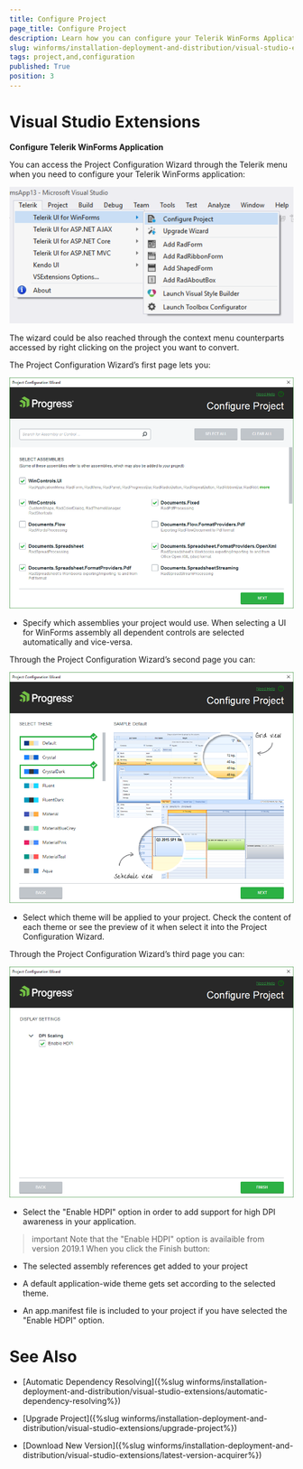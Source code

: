 ```yaml
---
title: Configure Project
page_title: Configure Project
description: Learn how you can configure your Telerik WinForms Application.
slug: winforms/installation-deployment-and-distribution/visual-studio-extensions/configure-project
tags: project,and,configuration
published: True
position: 3
---
```


# Visual Studio Extensions

__Configure Telerik WinForms Application__

You can access the Project Configuration Wizard through the Telerik menu when you need to configure your Telerik WinForms application:

![installation-deployment-and-distribution-vsx-overview 003](images/installation-deployment-and-distribution-vsx-overview003.png)

The wizard could be also reached through the context menu counterparts accessed by right clicking on the project you want to convert.

The Project Configuration Wizard’s first page lets you:

![installation-deployment-and-distribution-vsx-configure-project 001](images/installation-deployment-and-distribution-vsx-configure-project001.png)

* Specify which assemblies your project would use. When selecting a UI for WinForms assembly all dependent controls are selected automatically and vice-versa.

Through the Project Configuration Wizard’s second page you can:

![installation-deployment-and-distribution-vsx-configure-project 002](images/installation-deployment-and-distribution-vsx-configure-project002.png)

* Select which theme will be applied to your project. Check the content of each theme or see the preview of it when select it into the Project Configuration Wizard.

Through the Project Configuration Wizard’s third page you can:

![installation-deployment-and-distribution-vsx-configure-project 003](images/installation-deployment-and-distribution-vsx-configure-project003.png)

* Select the "Enable HDPI" option in order to add support for high DPI awareness in your application.

>important Note that the "Enable HDPI" option is availaible from version 2019.1
When you click the Finish button:

* The selected assembly references get added to your project

* A default application-wide theme gets set according to the selected theme.

* An app.manifest file is included to your project if you have selected the "Enable HDPI" option.

# See Also

 * [Automatic Dependency Resolving]({%slug winforms/installation-deployment-and-distribution/visual-studio-extensions/automatic-dependency-resolving%})

 * [Upgrade Project]({%slug winforms/installation-deployment-and-distribution/visual-studio-extensions/upgrade-project%})

 * [Download New Version]({%slug winforms/installation-deployment-and-distribution/visual-studio-extensions/latest-version-acquirer%})